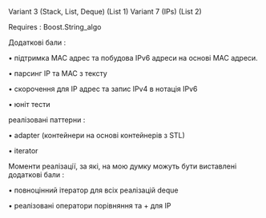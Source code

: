 Variant 3 (Stack, List, Deque) (List 1)
Variant 7 (IPs) (List 2)

Requires : Boost.String_algo

Додаткові бали : 

• підтримка MAC адрес та побудова IPv6 адреси на основі MAC адреси.

• парсинг IP та MAC з тексту

• скорочення для IP адрес та запис IPv4 в нотація IPv6

• юніт тести

реалізовані паттерни :

• adapter (контейнери на основі контейнерів з STL)

• iterator 

Моменти реалізації, за які, на мою думку можуть бути виставлені додаткові бали :

• повноцінний ітератор для всіх реалізацій deque

• реалізовані оператори порівняння та + для IP
